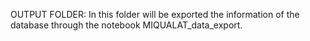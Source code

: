 OUTPUT FOLDER:
In this folder will be exported the information of the database through the notebook MIQUALAT_data_export.

